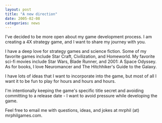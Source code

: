 ```yaml
---
layout: post
title: "A new direction"
date: 2005-02-08
categories: news
---
```


I've decided to be more open about my game development process. I am creating a 4X strategy game, and I want to share my journey with you.

I have a deep love for strategy games and science fiction. Some of my favorite games include Star Craft, Civilization, and Homeworld. My favorite sci-fi movies include Star Wars, Blade Runner, and 2001: A Space Odyssey. As for books, I love Neuromancer and The Hitchhiker's Guide to the Galaxy.

I have lots of ideas that I want to incorporate into the game, but most of all I want it to be fun to play for hours and hours and hours.

I'm intentionally keeping the game's specific title secret and avoiding committing to a release date - I want to avoid pressure while developing the game.

Feel free to email me with questions, ideas, and jokes at mrphil (at) mrphilgames.com.